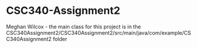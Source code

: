 # CSC340-Assignment2
Meghan Wilcox - the main class for this project is in the CSC340Assignment2/CSC340Assignment2/src/main/java/com/example/CSC340Assignment2 folder
